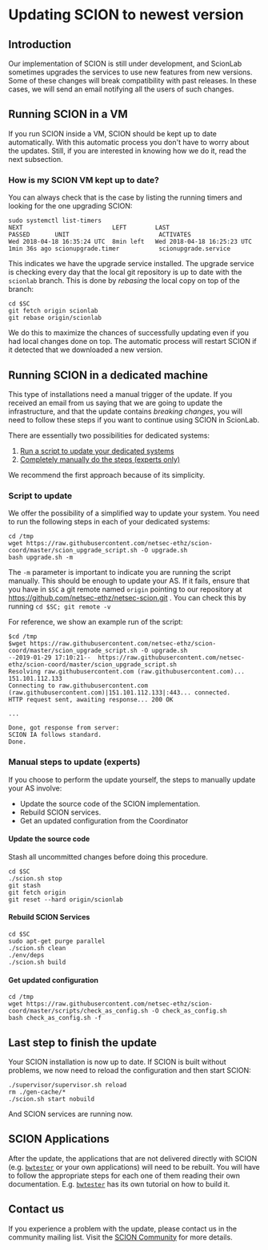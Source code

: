 # Updating SCION to newest version

## Introduction

Our implementation of SCION is still under development, and ScionLab sometimes upgrades the services to use new features from new versions.
Some of these changes will break compatibility with past releases. In these cases, we will send an email notifying all the users of such changes.


## Running SCION in a VM

If you run SCION inside a VM, SCION should be kept up to date automatically. With this automatic process you don't have to worry about the updates. Still, if you are interested in knowing how we do it, read the next subsection.

### How is my SCION VM kept up to date?

You can always check that is the case by listing the running timers and looking for the one upgrading SCION:
```shell
sudo systemctl list-timers
NEXT                         LEFT        LAST                         PASSED       UNIT                         ACTIVATES
Wed 2018-04-18 16:35:24 UTC  8min left   Wed 2018-04-18 16:25:23 UTC  1min 36s ago scionupgrade.timer           scionupgrade.service
```
This indicates we have the upgrade service installed. The upgrade service is checking every day that the local git repository is up to date with the `scionlab` branch. This is done by _rebasing_ the local copy on top of the branch:
```shell
cd $SC
git fetch origin scionlab
git rebase origin/scionlab
```
We do this to maximize the chances of successfully updating even if you had local changes done on top.
The automatic process will restart SCION if it detected that we downloaded a new version.

## Running SCION in a dedicated machine

This type of installations need a manual trigger of the update. If you received an email from us saying that we are going to update the infrastructure, and that the update contains _breaking changes_, you will need to follow these steps if you want to continue using SCION in ScionLab.

There are essentially two possibilities for dedicated systems:

1. [Run a script to update your dedicated systems](#script-to-update)
2. [Completely manually do the steps (experts only)](#manual-steps-to-update-experts)

We recommend the first approach because of its simplicity.


### Script to update

We offer the possibility of a simplified way to update your system. You need to run the following steps in each of your dedicated systems:

```shell
cd /tmp
wget https://raw.githubusercontent.com/netsec-ethz/scion-coord/master/scion_upgrade_script.sh -O upgrade.sh
bash upgrade.sh -m
```

The `-m` parameter is important to indicate you are running the script manually. This should be enough to update your AS.
If it fails, ensure that you have in `$SC` a git remote named `origin` pointing to our repository at https://github.com/netsec-ethz/netsec-scion.git . You can check this by running `cd $SC; git remote -v`

For reference, we show an example run of the script:
```shell
$cd /tmp
$wget https://raw.githubusercontent.com/netsec-ethz/scion-coord/master/scion_upgrade_script.sh -O upgrade.sh
--2019-01-29 17:10:21--  https://raw.githubusercontent.com/netsec-ethz/scion-coord/master/scion_upgrade_script.sh
Resolving raw.githubusercontent.com (raw.githubusercontent.com)... 151.101.112.133
Connecting to raw.githubusercontent.com (raw.githubusercontent.com)|151.101.112.133|:443... connected.
HTTP request sent, awaiting response... 200 OK

...

Done, got response from server:
SCION IA follows standard.
Done.
```


### Manual steps to update (experts)

If you choose to perform the update yourself, the steps to manually update your AS involve:

- Update the source code of the SCION implementation.
- Rebuild SCION services.
- Get an updated configuration from the Coordinator


#### Update the source code
Stash all uncommitted changes before doing this procedure.
```shell
cd $SC
./scion.sh stop
git stash
git fetch origin
git reset --hard origin/scionlab
```

#### Rebuild SCION Services
```shell
cd $SC
sudo apt-get purge parallel
./scion.sh clean
./env/deps
./scion.sh build
```

#### Get updated configuration
```shell
cd /tmp
wget https://raw.githubusercontent.com/netsec-ethz/scion-coord/master/scripts/check_as_config.sh -O check_as_config.sh
bash check_as_config.sh -f
```


## Last step to finish the update
Your SCION installation is now up to date. If SCION is built without problems, we now need to reload the configuration and then start SCION:

```shell
./supervisor/supervisor.sh reload
rm ./gen-cache/*
./scion.sh start nobuild
```
And SCION services are running now.

## SCION Applications

After the update, the applications that are not delivered directly with SCION (e.g. [`bwtester`](../sample_projects/bwtester.md) or your own applications) will need to be rebuilt. You will have to follow the appropriate steps for each one of them reading their own documentation. E.g. [`bwtester`](../sample_projects/bwtester.md) has its own tutorial on how to build it.

## Contact us

If you experience a problem with the update, please contact us in the community mailing list. Visit the [SCION Community](https://groups.google.com/forum/#!forum/scion-community) for more details.
